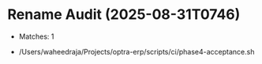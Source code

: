 # Rename Audit (2025-08-31T0746)

- Matches: 1

- /Users/waheedraja/Projects/optra-erp/scripts/ci/phase4-acceptance.sh